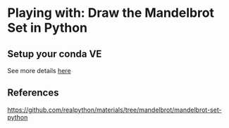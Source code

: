# Playing with: Draw the Mandelbrot Set in Python

## Setup your conda VE
See more details [here](../setting-virtual-environment)


## References
https://github.com/realpython/materials/tree/mandelbrot/mandelbrot-set-python
